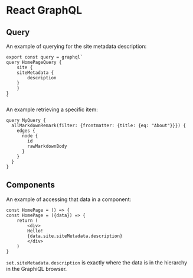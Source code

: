 # React GraphQL

## Query

An example of querying for the site metadata description:

    export const query = graphql`
    query HomePageQuery {
        site {
        siteMetadata {
            description
        }
        }
    }
    `

An example retrieving a specific item:

    query MyQuery {
      allMarkdownRemark(filter: {frontmatter: {title: {eq: "About"}}}) {
        edges {
          node {
            id
            rawMarkdownBody
          }
        }
      }
    }

## Components

An example of accessing that data in a component:

    const HomePage = () => {
    const HomePage = ({data}) => {
        return (
            <div>
            Hello!
            {data.site.siteMetadata.description}
            </div>
        )
    }

`set.siteMetadata.description` is exactly where the data is in the hierarchy in the GraphiQL browser.